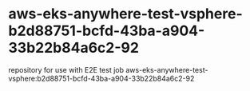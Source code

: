 # aws-eks-anywhere-test-vsphere-b2d88751-bcfd-43ba-a904-33b22b84a6c2-92
repository for use with E2E test job aws-eks-anywhere-test-vsphere:b2d88751-bcfd-43ba-a904-33b22b84a6c2-92
